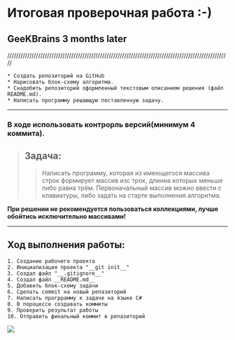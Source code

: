 
# Итоговая проверочная работа :-)
## GeeKBrains 3 months later

/////////////////////////////////////////////////////////////////////////////////////////////////////

    * Создать репозиторий на GitHub 
    * Нарисовать блок-схему алгоритма.
    * Снадобить репозиторий оформленный текстовым описанием решения (файл README.md).
    * Написать программу решающую поставленную задачу.

___
### __В ходе использовать контрорль версий(минимум 4 коммита).__

>## Задача:
>>Написать программу, которая из имеющегося массива строк формирует массив изс трок, длинна которых меньше либо равна трём. 
Первоначальный массив можно ввести с клавиатуры, либо задать на старте выполнения алгоритма. 

__При решении не рекомендуется пользоваться коллекциями, лучше обойтись исключительно массивами!__
___
## __Ход выполнения работы:__

    1. Создание рабочего проекта
    2. Инициализация проекта "__git init__"
    3. Создал файл "__.gitignore__"
    4. Создал файл __README.md__
    5. Добавить блок-схему задачи
    6. Сделать commit на новый репазиторий
    7. Написать прогррамму к задаче на языке C#
    8. В пороцессе создавать коммиты
    9. Проверить результат работы
    10. Отправить финальный коммит в репазиторий
    
![](jpg/cat.png)







